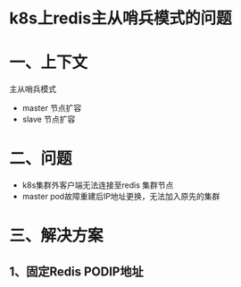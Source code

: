 # k8s上redis主从哨兵模式的问题

# 一、上下文

主从哨兵模式

- master 节点扩容
- slave 节点扩容

# 二、问题

- k8s集群外客户端无法连接至redis 集群节点
- master pod故障重建后IP地址更换，无法加入原先的集群

# 三、解决方案

## 1、固定Redis PODIP地址
